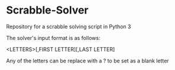 # Scrabble-Solver
Repository for a scrabble solving script in Python 3

The solver's input format is as follows:

  \<LETTERS>[,FIRST LETTER][,LAST LETTER]
  
Any of the letters can be replace with a ? to be set as a blank letter
